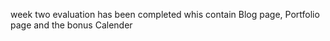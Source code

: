 week two evaluation has been completed whis contain Blog page, Portfolio page and the bonus Calender
